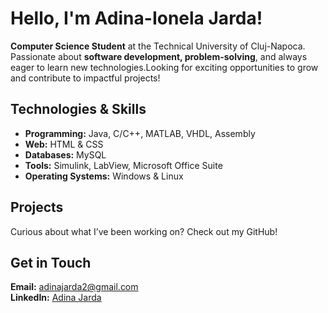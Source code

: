 # Hello, I'm Adina-Ionela Jarda!

**Computer Science Student** at the Technical University of Cluj-Napoca. Passionate about **software development, problem-solving**, and always eager to learn new technologies.Looking for exciting opportunities to grow and contribute to impactful projects!

## Technologies & Skills
- **Programming:** Java, C/C++, MATLAB, VHDL, Assembly
- **Web:** HTML & CSS
- **Databases:** MySQL
- **Tools:** Simulink, LabView, Microsoft Office Suite
- **Operating Systems:** Windows & Linux

## Projects
Curious about what I’ve been working on? Check out my GitHub! 

## Get in Touch
**Email:** adinajarda2@gmail.com  
**LinkedIn:** [Adina Jarda]([https://www.linkedin.com/in/adina-jarda](https://www.linkedin.com/in/adina-jarda-6908502a9/))
